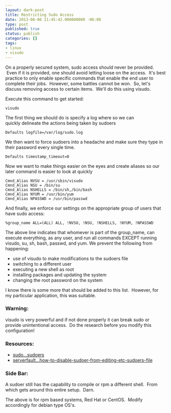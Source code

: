 ```yaml
---
layout: dark-post
title: Restricting Sudo Access
date: 2013-06-06 21:45:42.000000000 -06:00
type: post
published: true
status: publish
categories: []
tags:
- linux
- visudo
---
```

On a properly secured system, sudo access should never be provided.  Even if it is provided, one should avoid letting loose on the access.  It's best practice to only enable specific commands that enable the end user to complete their jobs.  However, some battles cannot be won.  So, let's discuss removing access to certain items.  We'll do this using visudo.

Execute this command to get started:

```
visudo
```

The first thing we should do is specify a log where so we can quickly delineate the actions being taken by sudoers

```
Defaults logfile=/var/log/sudo.log
```

We then want to force sudoers into a headache and make sure they type in their password every single time.

```
Defaults timestamp_timeout=0
```

Now we want to make things easier on the eyes and create aliases so our later command is easier to look at quickly

```
Cmnd_Alias NVSU = /usr/sbin/visudo
Cmnd_Alias NSU = /bin/su
Cmnd_Alias NSHELLS = /bin/sh,/bin/bash
Cmnd_Alias NYUM = /usr/bin/yum
Cmnd_Alias NPASSWD = /usr/bin/passwd
```

And finally, we enforce our settings on the appropriate group of users that have sudo access:

```
%group_name ALL=(ALL) ALL, !NVSU, !NSU, !NSHELLS, !NYUM, !NPASSWD
```

The above line indicates that whomever is part of the group_name, can execute everything, as any user, and run all commands EXCEPT running visudo, su, sh, bash, passwd, and yum. We prevent the following from happening:

* use of visudo to make modifications to the sudoers file
* switching to a different user
* executing a new shell as root
* installing packages and updating the system
* changing the root password on the system

I know there is some more that should be added to this list.  However, for my particular application, this was suitable.

### Warning:
visudo is very powerful and if not done properly it can break sudo or provide unintentional access.  Do the research before you modify this configuration!

### Resources:

* [sudo...sudoers](http://www.sudo.ws/sudoers.man.html)
* [serverfault...how-to-disable-sudoer-from-editing-etc-sudoers-file](http://serverfault.com/questions/308198/how-to-disable-sudoer-from-editing-etc-sudoers-file)

### Side Bar:
A sudoer still has the capability to compile or rpm a different shell.  From which gets around this entire setup.  Darn.

The above is for rpm based systems, Red Hat or CentOS.  Modify accordingly for debian type OS's.
